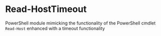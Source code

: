 # Read-HostTimeout
PowerShell module mimicking the functionality of the PowerShell cmdlet `Read-Host` enhanced with a timeout functionality
